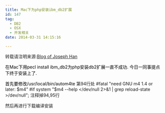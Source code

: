 ```yaml
---
title: Mac下为php安装ibm_db2扩展
id: 147
tag:
  - DB2
  - OSX
  - 开发相关
date: 2014-03-31 14:15:16

---
```


转载请注明来源:[Blog of Joseph Han](http://blog.joseph-han.net/ "Blog of Joseph Han")

<span style="color: #000000;">在Mac下用pecl install ibm_db2为php安装db2扩展一直不成功.
今日一同事提点下终于安装上了.</span>

<span style="color: #000000;">首先要修改/usr/local/bin/autom4te
</span>第94行处
#fatal "need GNU m4 1.4 or later: $m4"
#if system "$m4 --help &lt;/dev/null 2&gt;&amp;1 | grep reload-state &gt;/dev/null";
注释掉94,95行

然后再进行下载编译安装